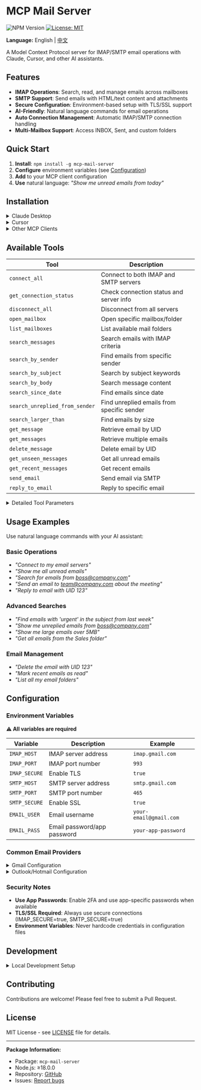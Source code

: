 # MCP Mail Server

![NPM Version](https://img.shields.io/npm/v/mcp-mail-server)
[![License: MIT](https://img.shields.io/badge/License-MIT-yellow.svg)](https://opensource.org/licenses/MIT)

**Language:** English | [中文](README-zh.md)

A Model Context Protocol server for IMAP/SMTP email operations with Claude, Cursor, and other AI assistants.

## Features

- **IMAP Operations**: Search, read, and manage emails across mailboxes
- **SMTP Support**: Send emails with HTML/text content and attachments  
- **Secure Configuration**: Environment-based setup with TLS/SSL support
- **AI-Friendly**: Natural language commands for email operations
- **Auto Connection Management**: Automatic IMAP/SMTP connection handling
- **Multi-Mailbox Support**: Access INBOX, Sent, and custom folders

## Quick Start

1. **Install**: `npm install -g mcp-mail-server`
2. **Configure** environment variables (see [Configuration](#configuration))
3. **Add** to your MCP client configuration
4. **Use** natural language: *"Show me unread emails from today"*

## Installation

<details>
<summary>Claude Desktop</summary>

Add to your `claude_desktop_config.json`:

```json
{
  "mcpServers": {
    "mcp-mail-server": {
      "command": "npx",
      "args": ["mcp-mail-server"],
      "env": {
        "IMAP_HOST": "your-imap-server.com",
        "IMAP_PORT": "993",
        "IMAP_SECURE": "true",
        "SMTP_HOST": "your-smtp-server.com",
        "SMTP_PORT": "465",
        "SMTP_SECURE": "true",
        "EMAIL_USER": "your-email@domain.com",
        "EMAIL_PASS": "your-password"
      }
    }
  }
}
```

</details>

<details>
<summary>Cursor</summary>

Add to your Cursor MCP settings:

```json
{
  "mcpServers": {
    "mcp-mail-server": {
      "command": "npx",
      "args": ["mcp-mail-server"],
      "env": {
        "IMAP_HOST": "your-imap-server.com",
        "IMAP_PORT": "993",
        "IMAP_SECURE": "true",
        "SMTP_HOST": "your-smtp-server.com",
        "SMTP_PORT": "465",
        "SMTP_SECURE": "true",
        "EMAIL_USER": "your-email@domain.com",
        "EMAIL_PASS": "your-password"
      }
    }
  }
}
```

</details>

<details>
<summary>Other MCP Clients</summary>

For global installation:

```bash
npm install -g mcp-mail-server
```

Then configure with:

```json
{
  "mcpServers": {
    "mcp-mail-server": {
      "command": "mcp-mail-server"
    }
  }
}
```

</details>

## Available Tools

| Tool | Description |
|------|-------------|
| `connect_all` | Connect to both IMAP and SMTP servers |
| `get_connection_status` | Check connection status and server info |
| `disconnect_all` | Disconnect from all servers |
| `open_mailbox` | Open specific mailbox/folder |
| `list_mailboxes` | List available mail folders |
| `search_messages` | Search emails with IMAP criteria |
| `search_by_sender` | Find emails from specific sender |
| `search_by_subject` | Search by subject keywords |
| `search_by_body` | Search message content |
| `search_since_date` | Find emails since date |
| `search_unreplied_from_sender` | Find unreplied emails from specific sender |
| `search_larger_than` | Find emails by size |
| `get_message` | Retrieve email by UID |
| `get_messages` | Retrieve multiple emails |
| `delete_message` | Delete email by UID |
| `get_unseen_messages` | Get all unread emails |
| `get_recent_messages` | Get recent emails |
| `send_email` | Send email via SMTP |
| `reply_to_email` | Reply to specific email |

<details>
<summary>Detailed Tool Parameters</summary>

### Connection Management
- **connect_all**: No parameters required
- **get_connection_status**: No parameters required  
- **disconnect_all**: No parameters required

### Mailbox Operations  
- **open_mailbox**: `mailboxName` (string, default: "INBOX"), `readOnly` (boolean)
- **list_mailboxes**: No parameters required

### Search Operations
- **search_messages**: `criteria` (array, IMAP search criteria)
- **search_by_sender**: `sender` (string, email address)
- **search_by_subject**: `subject` (string, keywords)
- **search_by_body**: `text` (string, search text)
- **search_since_date**: `date` (string, date format)
- **search_unreplied_from_sender**: `sender` (string, email address), `startDate` (string, optional), `endDate` (string, optional)
- **search_larger_than**: `size` (number, bytes)

### Message Operations
- **get_message**: `uid` (number), `markSeen` (boolean, optional)
- **get_messages**: `uids` (array), `markSeen` (boolean, optional)
- **delete_message**: `uid` (number)

### Email Sending
- **send_email**: `to` (string), `subject` (string), `text` (string, optional), `html` (string, optional), `cc` (string, optional), `bcc` (string, optional)
- **reply_to_email**: `originalUid` (number), `text` (string), `html` (string, optional), `replyToAll` (boolean, optional), `includeOriginal` (boolean, optional)

</details>


## Usage Examples

Use natural language commands with your AI assistant:

### Basic Operations
- *"Connect to my email servers"*
- *"Show me all unread emails"*  
- *"Search for emails from boss@company.com"*
- *"Send an email to team@company.com about the meeting"*
- *"Reply to email with UID 123"*

### Advanced Searches
- *"Find emails with 'urgent' in the subject from last week"*
- *"Show me unreplied emails from boss@company.com"*
- *"Show me large emails over 5MB"*
- *"Get all emails from the Sales folder"*

### Email Management  
- *"Delete the email with UID 123"*
- *"Mark recent emails as read"*
- *"List all my email folders"*

## Configuration

### Environment Variables

**⚠️ All variables are required**

| Variable | Description | Example |
|----------|-------------|---------|
| `IMAP_HOST` | IMAP server address | `imap.gmail.com` |
| `IMAP_PORT` | IMAP port number | `993` |
| `IMAP_SECURE` | Enable TLS | `true` |
| `SMTP_HOST` | SMTP server address | `smtp.gmail.com` |
| `SMTP_PORT` | SMTP port number | `465` |
| `SMTP_SECURE` | Enable SSL | `true` |
| `EMAIL_USER` | Email username | `your-email@gmail.com` |
| `EMAIL_PASS` | Email password/app password | `your-app-password` |

### Common Email Providers

<details>
<summary>Gmail Configuration</summary>

```bash
IMAP_HOST=imap.gmail.com
IMAP_PORT=993
IMAP_SECURE=true
SMTP_HOST=smtp.gmail.com
SMTP_PORT=465
SMTP_SECURE=true
EMAIL_USER=your-email@gmail.com
EMAIL_PASS=your-app-password
```

**Note**: Use [App Passwords](https://support.google.com/accounts/answer/185833) instead of your regular password.

</details>

<details>
<summary>Outlook/Hotmail Configuration</summary>

```bash
IMAP_HOST=outlook.office365.com
IMAP_PORT=993
IMAP_SECURE=true
SMTP_HOST=smtp.office365.com
SMTP_PORT=587
SMTP_SECURE=true
EMAIL_USER=your-email@outlook.com
EMAIL_PASS=your-password
```

</details>

### Security Notes

- **Use App Passwords**: Enable 2FA and use app-specific passwords when available
- **TLS/SSL Required**: Always use secure connections (IMAP_SECURE=true, SMTP_SECURE=true)
- **Environment Variables**: Never hardcode credentials in configuration files

## Development

<details>
<summary>Local Development Setup</summary>

1. **Clone the repository**:
   ```bash
   git clone https://github.com/yunfeizhu/mcp-mail-server.git
   cd mcp-mail-server
   ```

2. **Install dependencies**:
   ```bash
   npm install
   ```

3. **Build the project**:
   ```bash
   npm run build
   ```

4. **Set environment variables**:
   ```bash
   export IMAP_HOST=your-imap-server.com
   export IMAP_PORT=993
   export IMAP_SECURE=true
   export SMTP_HOST=your-smtp-server.com
   export SMTP_PORT=465
   export SMTP_SECURE=true
   export EMAIL_USER=your-email@domain.com
   export EMAIL_PASS=your-password
   ```

5. **Run the server**:
   ```bash
   npm start
   ```

</details>

## Contributing

Contributions are welcome! Please feel free to submit a Pull Request.

## License

MIT License - see [LICENSE](LICENSE) file for details.

---

**Package Information:**
- Package: `mcp-mail-server`
- Node.js: ≥18.0.0
- Repository: [GitHub](https://github.com/yunfeizhu/mcp-mail-server)
- Issues: [Report bugs](https://github.com/yunfeizhu/mcp-mail-server/issues)


